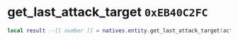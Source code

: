 # get_last_attack_target `0xEB40C2FC`

```lua
local result --[[ number ]] = natives.entity.get_last_attack_target(actor --[[ number ]])
```
